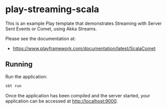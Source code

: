 # play-streaming-scala

This is an example Play template that demonstrates Streaming with Server Sent Events or Comet, using Akka Streams.

Please see the documentation at:

* <https://www.playframework.com/documentation/latest/ScalaComet>

## Running

Run the application:

```bash
sbt run
```

Once the application has been compiled and the server started, your application can be accessed at <http://localhost:9000>.
